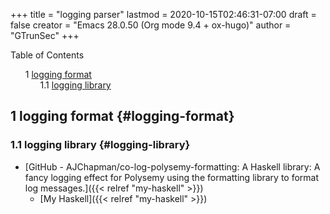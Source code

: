 +++
title = "logging parser"
lastmod = 2020-10-15T02:46:31-07:00
draft = false
creator = "Emacs 28.0.50 (Org mode 9.4 + ox-hugo)"
author = "GTrunSec"
+++

<style>
  .ox-hugo-toc ul {
    list-style: none;
  }
</style>
<div class="ox-hugo-toc toc">
<div></div>

<div class="heading">Table of Contents</div>

- <span class="section-num">1</span> [logging format](#logging-format)
    - <span class="section-num">1.1</span> [logging library](#logging-library)

</div>
<!--endtoc-->



## <span class="section-num">1</span> logging format {#logging-format}


### <span class="section-num">1.1</span> logging library {#logging-library}

-   [GitHub - AJChapman/co-log-polysemy-formatting: A Haskell library: A fancy logging effect for Polysemy using the formatting library to format log messages.]({{< relref "my-haskell" >}})
    -   [My Haskell]({{< relref "my-haskell" >}})
